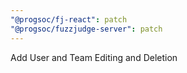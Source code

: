 ```yaml
---
"@progsoc/fj-react": patch
"@progsoc/fuzzjudge-server": patch
---
```


Add User and Team Editing and Deletion
